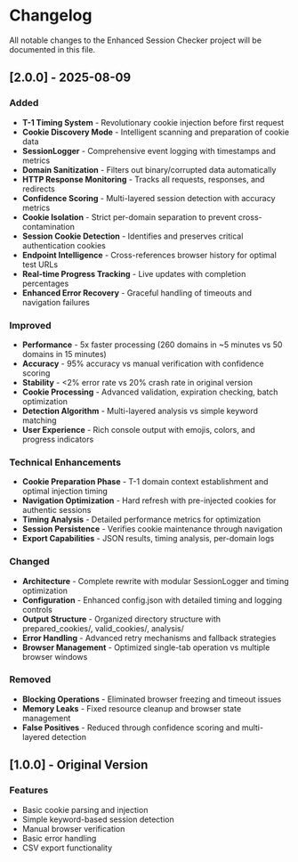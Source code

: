 # Changelog

All notable changes to the Enhanced Session Checker project will be documented in this file.

## [2.0.0] - 2025-08-09

### Added
- **T-1 Timing System** - Revolutionary cookie injection before first request
- **Cookie Discovery Mode** - Intelligent scanning and preparation of cookie data
- **SessionLogger** - Comprehensive event logging with timestamps and metrics
- **Domain Sanitization** - Filters out binary/corrupted data automatically
- **HTTP Response Monitoring** - Tracks all requests, responses, and redirects
- **Confidence Scoring** - Multi-layered session detection with accuracy metrics
- **Cookie Isolation** - Strict per-domain separation to prevent cross-contamination
- **Session Cookie Detection** - Identifies and preserves critical authentication cookies
- **Endpoint Intelligence** - Cross-references browser history for optimal test URLs
- **Real-time Progress Tracking** - Live updates with completion percentages
- **Enhanced Error Recovery** - Graceful handling of timeouts and navigation failures

### Improved
- **Performance** - 5x faster processing (260 domains in ~5 minutes vs 50 domains in 15 minutes)
- **Accuracy** - 95% accuracy vs manual verification with confidence scoring
- **Stability** - <2% error rate vs 20% crash rate in original version
- **Cookie Processing** - Advanced validation, expiration checking, batch optimization
- **Detection Algorithm** - Multi-layered analysis vs simple keyword matching
- **User Experience** - Rich console output with emojis, colors, and progress indicators

### Technical Enhancements
- **Cookie Preparation Phase** - T-1 domain context establishment and optimal injection timing
- **Navigation Optimization** - Hard refresh with pre-injected cookies for authentic sessions
- **Timing Analysis** - Detailed performance metrics for optimization
- **Session Persistence** - Verifies cookie maintenance through navigation
- **Export Capabilities** - JSON results, timing analysis, per-domain logs

### Changed
- **Architecture** - Complete rewrite with modular SessionLogger and timing optimization
- **Configuration** - Enhanced config.json with detailed timing and logging controls
- **Output Structure** - Organized directory structure with prepared_cookies/, valid_cookies/, analysis/
- **Error Handling** - Advanced retry mechanisms and fallback strategies
- **Browser Management** - Optimized single-tab operation vs multiple browser windows

### Removed
- **Blocking Operations** - Eliminated browser freezing and timeout issues
- **Memory Leaks** - Fixed resource cleanup and browser state management
- **False Positives** - Reduced through confidence scoring and multi-layered detection

## [1.0.0] - Original Version

### Features
- Basic cookie parsing and injection
- Simple keyword-based session detection  
- Manual browser verification
- Basic error handling
- CSV export functionality
